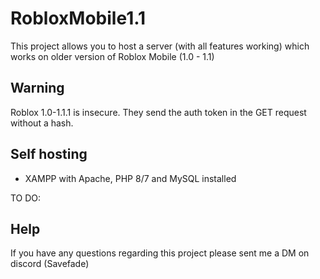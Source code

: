 # RobloxMobile1.1

This project allows you to host a server (with all features working) which works on older version of Roblox Mobile (1.0 - 1.1)

## Warning
Roblox 1.0-1.1.1 is insecure. They send the auth token in the GET request without a hash.

## Self hosting

* XAMPP with Apache, PHP 8/7 and MySQL installed

TO DO:

## Help

If you have any questions regarding this project please sent me a DM on discord (Savefade)

